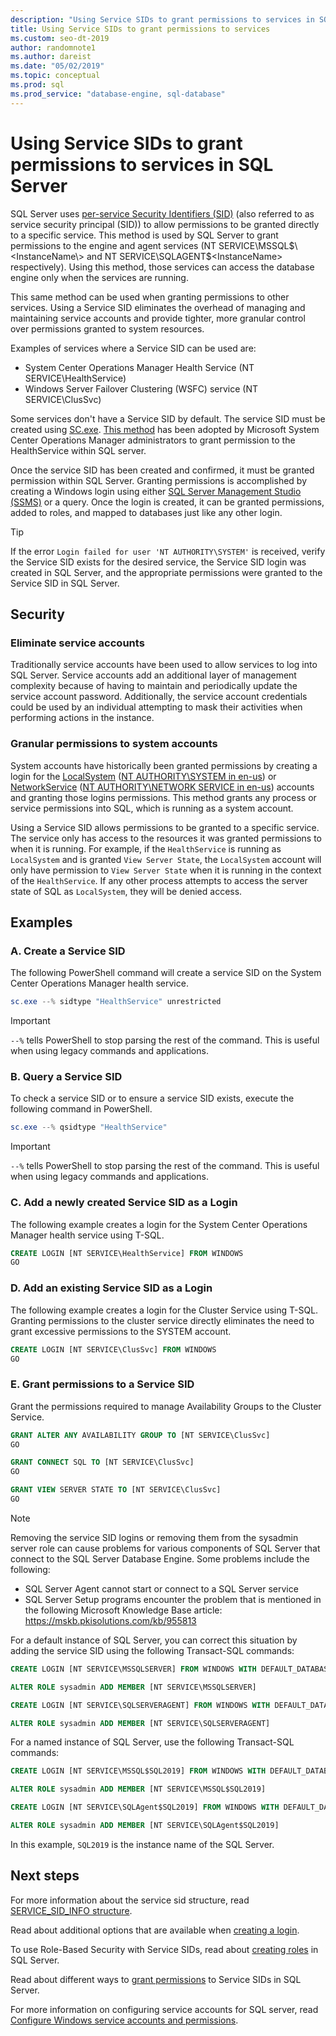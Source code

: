 ```yaml
---
description: "Using Service SIDs to grant permissions to services in SQL Server"
title: Using Service SIDs to grant permissions to services
ms.custom: seo-dt-2019
author: randomnote1
ms.author: dareist
ms.date: "05/02/2019"
ms.topic: conceptual
ms.prod: sql
ms.prod_service: "database-engine, sql-database"
---
```


# Using Service SIDs to grant permissions to services in SQL Server

SQL Server uses [per-service Security Identifiers (SID)](https://support.microsoft.com/help/2620201/sql-server-uses-a-service-sid-to-provide-service-isolation) (also referred to as service security principal (SID)) to allow permissions to be granted directly to a specific service. This method is used by SQL Server to grant permissions to the engine and agent services (NT SERVICE\MSSQL$\<InstanceName\> and NT SERVICE\SQLAGENT$\<InstanceName\> respectively). Using this method, those services can access the database engine only when the services are running.

This same method can be used when granting permissions to other services. Using a Service SID eliminates the overhead of managing and maintaining service accounts and provide tighter, more granular control over permissions granted to system resources.

Examples of services where a Service SID can be used are:

- System Center Operations Manager Health Service (NT SERVICE\HealthService)
- Windows Server Failover Clustering (WSFC) service (NT SERVICE\ClusSvc)

Some services don't have a Service SID by default. The service SID must be created using [SC.exe](/windows/desktop/services/configuring-a-service-using-sc). [This method](https://kevinholman.com/2016/08/25/sql-mp-run-as-accounts-no-longer-required/) has been adopted by Microsoft System Center Operations Manager administrators to grant permission to the HealthService within SQL server.

Once the service SID has been created and confirmed, it must be granted permission within SQL Server. Granting permissions is accomplished by creating a Windows login using either [SQL Server Management Studio (SSMS)](../../ssms/download-sql-server-management-studio-ssms.md) or a query. Once the login is created, it can be granted permissions, added to roles, and mapped to databases just like any other login.

> [!TIP]
> If the error `Login failed for user 'NT AUTHORITY\SYSTEM'` is received, verify the Service SID exists for the desired service, the Service SID login was created in SQL Server, and the appropriate permissions were granted to the Service SID in SQL Server.

## Security

### Eliminate service accounts

Traditionally service accounts have been used to allow services to log into SQL Server. Service accounts add an additional layer of management complexity because of having to maintain and periodically update the service account password. Additionally, the service account credentials could be used by an individual attempting to mask their activities when performing actions in the instance.

### Granular permissions to system accounts

System accounts have historically been granted permissions by creating a login for the [LocalSystem](/windows/win32/services/localsystem-account) ([NT AUTHORITY\SYSTEM in en-us](../../database-engine/configure-windows/configure-windows-service-accounts-and-permissions.md#Localized_service_names)) or [NetworkService](/windows/desktop/Services/networkservice-account) ([NT AUTHORITY\NETWORK SERVICE in en-us](../../database-engine/configure-windows/configure-windows-service-accounts-and-permissions.md#Localized_service_names)) accounts and granting those logins permissions. This method grants any process or service permissions into SQL, which is running as a system account.

Using a Service SID allows permissions to be granted to a specific service. The service only has access to the resources it was granted permissions to when it is running. For example, if the `HealthService` is running as `LocalSystem` and is granted `View Server State`, the `LocalSystem` account will only have permission to `View Server State` when it is running in the context of the `HealthService`. If any other process attempts to access the server state of SQL as `LocalSystem`, they will be denied access.

## Examples

### A. Create a Service SID

The following PowerShell command will create a service SID on the System Center Operations Manager health service.

```PowerShell
sc.exe --% sidtype "HealthService" unrestricted
```

> [!IMPORTANT]
> `--%` tells PowerShell to stop parsing the rest of the command. This is useful when using legacy commands and applications.

### B. Query a Service SID

To check a service SID or to ensure a service SID exists, execute the following command in PowerShell.

```PowerShell
sc.exe --% qsidtype "HealthService"
```

> [!IMPORTANT]
> `--%` tells PowerShell to stop parsing the rest of the command. This is useful when using legacy commands and applications.

### C. Add a newly created Service SID as a Login

The following example creates a login for the System Center Operations Manager health service using T-SQL.

```SQL
CREATE LOGIN [NT SERVICE\HealthService] FROM WINDOWS
GO
```

### D. Add an existing Service SID as a Login

The following example creates a login for the Cluster Service using T-SQL. Granting permissions to the cluster service directly eliminates the need to grant excessive permissions to the SYSTEM account.

```SQL
CREATE LOGIN [NT SERVICE\ClusSvc] FROM WINDOWS
GO
```

### E. Grant permissions to a Service SID

Grant the permissions required to manage Availability Groups to the Cluster Service.

```SQL
GRANT ALTER ANY AVAILABILITY GROUP TO [NT SERVICE\ClusSvc]
GO

GRANT CONNECT SQL TO [NT SERVICE\ClusSvc]
GO

GRANT VIEW SERVER STATE TO [NT SERVICE\ClusSvc]
GO
```

  > [!NOTE]
  > Removing the service SID logins or removing them from the sysadmin server role can cause problems for various components of SQL Server that connect to the SQL Server Database Engine. Some problems include the following:
  > - SQL Server Agent cannot start or connect to a SQL Server service
  > - SQL Server Setup programs encounter the problem that is mentioned in the following Microsoft Knowledge Base article:
  > https://mskb.pkisolutions.com/kb/955813
  >
  > For a default instance of SQL Server, you can correct this situation by adding the service SID using the following Transact-SQL commands:
  >
  > ```sql
  > CREATE LOGIN [NT SERVICE\MSSQLSERVER] FROM WINDOWS WITH DEFAULT_DATABASE=[master], DEFAULT_LANGUAGE=[us_english]
  > 
  > ALTER ROLE sysadmin ADD MEMBER [NT SERVICE\MSSQLSERVER]
  > 
  > CREATE LOGIN [NT SERVICE\SQLSERVERAGENT] FROM WINDOWS WITH DEFAULT_DATABASE=[master], DEFAULT_LANGUAGE=[us_english]
  > 
  > ALTER ROLE sysadmin ADD MEMBER [NT SERVICE\SQLSERVERAGENT]
  > ```
  > For a named instance of SQL Server, use the following Transact-SQL commands:
  > ```sql
  > CREATE LOGIN [NT SERVICE\MSSQL$SQL2019] FROM WINDOWS WITH DEFAULT_DATABASE=[master], DEFAULT_LANGUAGE=[us_english]
  > 
  > ALTER ROLE sysadmin ADD MEMBER [NT SERVICE\MSSQL$SQL2019]
  > 
  > CREATE LOGIN [NT SERVICE\SQLAgent$SQL2019] FROM WINDOWS WITH DEFAULT_DATABASE=[master], DEFAULT_LANGUAGE=[us_english]
  > 
  > ALTER ROLE sysadmin ADD MEMBER [NT SERVICE\SQLAgent$SQL2019]
  > 
  > ```
  > In this example, `SQL2019` is the instance name of the SQL Server.

## Next steps

For more information about the service sid structure, read [SERVICE_SID_INFO structure](/windows/win32/api/winsvc/ns-winsvc-service_sid_info).

Read about additional options that are available when [creating a login](../../t-sql/statements/create-login-transact-sql.md).

To use Role-Based Security with Service SIDs, read about [creating roles](../../t-sql/statements/create-role-transact-sql.md) in SQL Server.

Read about different ways to [grant permissions](../../t-sql/statements/grant-transact-sql.md) to Service SIDs in SQL Server.

For more information on configuring service accounts for SQL server, read [Configure Windows service accounts and permissions](../../database-engine/configure-windows/configure-windows-service-accounts-and-permissions.md).
